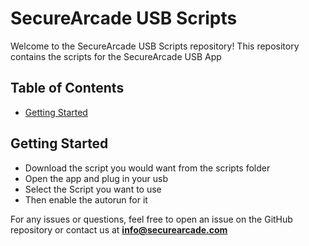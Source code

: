 # SecureArcade USB Scripts

Welcome to the SecureArcade USB Scripts repository! This repository contains the scripts for the SecureArcade USB App

## Table of Contents

- [Getting Started](#getting-started)

## Getting Started

- Download the script you would want from the scripts folder
- Open the app and plug in your usb
- Select the Script you want to use
- Then enable the autorun for it


For any issues or questions, feel free to open an issue on the GitHub repository or contact us at **info@securearcade.com**
